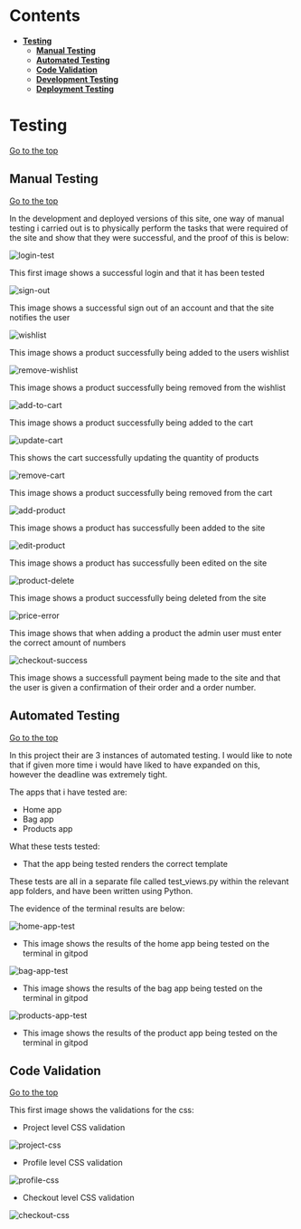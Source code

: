 # Contents

* [**Testing**](#testing)
    * [**Manual Testing**](#manual-testing)
    * [**Automated Testing**](#automated-testing)
    * [**Code Validation**](#code-validation)
    * [**Development Testing**](#development-testing)
    * [**Deployment Testing**](#deployment-testing)

<a name="Testing"></a>
# Testing
  [Go to the top](#contents)

<a name="Manual-Testing"></a>
## Manual Testing
  [Go to the top](#contents)

In the development and deployed versions of this site, one way of manual testing i carried out is to physically perform the tasks that were required of the site and show that they were successful,  and the proof of this is below:

![login-test](documentation/testing_image_files/manual_testing/login-test.jpg)

This first image shows a successful login and that it has been tested

![sign-out](documentation/testing_image_files/manual_testing/sign-out-confirmed.jpg)

This image shows a successful sign out of an account and that the site notifies the user

![wishlist](documentation/testing_image_files/manual_testing/add-to-wishlist-test.jpg)

This image shows a product successfully being added to the users wishlist

![remove-wishlist](documentation/testing_image_files/manual_testing/remove-wishlist-item-test.jpg)

This image shows a product successfully being removed from the wishlist

![add-to-cart](documentation/testing_image_files/manual_testing/add-to-cart-test.jpg)

This image shows a product successfully being added to the cart 

![update-cart](documentation/testing_image_files/manual_testing/update-cart-test.jpg)

This shows the cart successfully updating the quantity of products 

![remove-cart](documentation/testing_image_files/manual_testing/remove-cart-test.jpg)

This image shows a product successfully being removed from the cart

![add-product](documentation/testing_image_files/manual_testing/add-product-test.jpg)

This image shows a product has successfully been added to the site

![edit-product](documentation/testing_image_files/manual_testing/edit-product-test.jpg)

This image shows a product has successfully been edited on the site

![product-delete](documentation/testing_image_files/manual_testing/product-delete-test.jpg)

This image shows a product successfully being deleted from the site

![price-error](documentation/testing_image_files/manual_testing/price-error-reminder-add-product.jpg)

This image shows that when adding a product the admin user must enter the correct amount of numbers

![checkout-success](documentation/testing_image_files/manual_testing/checkout-success.jpg)

This image shows a successfull payment being made to the site and that the user is given a confirmation of their order and a order number.

<a name="Automated-Testing"></a>
## Automated Testing
  [Go to the top](#contents)

In this project their are 3 instances of automated testing. I would like to note that if given more time i would have liked to have expanded on this, however the deadline was extremely tight.

The apps that i have tested are:
  - Home app
  - Bag app
  - Products app

What these tests tested:
  - That the app being tested renders the correct template

These tests are all in a separate file called test_views.py within the relevant app folders, and have been written using Python.

The evidence of the terminal results are below:

![home-app-test](documentation/testing_image_files/automated_testing/home-app-index-test-python-results.jpg)

- This image shows the results of the home app being tested on the terminal in gitpod

![bag-app-test](documentation/testing_image_files/automated_testing/bag-app-view-bag-test-python-results.jpg)

- This image shows the results of the bag app being tested on the terminal in gitpod

![products-app-test](documentation/testing_image_files/automated_testing/products-app-all-products-test-python-results.jpg)

- This image shows the results of the product app being tested on the terminal in gitpod

<a name="code-validation"></a>
## Code Validation
  [Go to the top](#contents)

This first image shows the validations for the css:

- Project level CSS validation

![project-css](documentation/testing_image_files/code_validation/project-level-css.jpg)

- Profile level CSS validation

![profile-css](documentation/testing_image_files/code_validation/profile-level-css.jpg)

- Checkout level CSS validation

![checkout-css](documentation/testing_image_files/code_validation/checkout-level-css.jpg)



